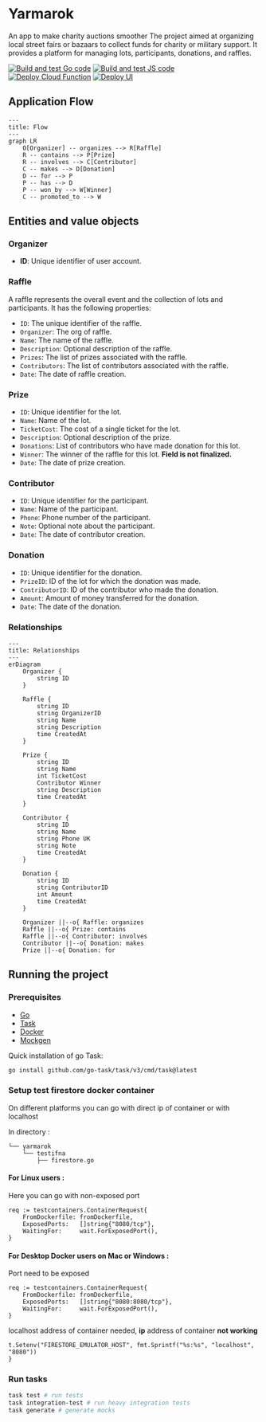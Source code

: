 # Yarmarok

An app to make charity auctions smoother
The project aimed at organizing local street fairs or bazaars to collect funds for charity or military
support.
It provides a platform for managing lots, participants, donations, and raffles.

[![Build and test Go code](https://github.com/kaznasho/yarmarok/actions/workflows/go.yml/badge.svg)](https://github.com/kaznasho/yarmarok/actions/workflows/go.yml)
[![Build and test JS code](https://github.com/kaznasho/yarmarok/actions/workflows/js.yml/badge.svg)](https://github.com/kaznasho/yarmarok/actions/workflows/js.yml)
<br>
[![Deploy Cloud Function](https://github.com/kaznasho/yarmarok/actions/workflows/deployment.yml/badge.svg)](https://github.com/kaznasho/yarmarok/actions/workflows/deployment.yml)
[![Deploy UI](https://github.com/kaznasho/yarmarok/actions/workflows/deployment-ui.yml/badge.svg)](https://github.com/kaznasho/yarmarok/actions/workflows/deployment-ui.yml)

## Application Flow

```mermaid
---
title: Flow
---
graph LR
    O[Organizer] -- organizes --> R[Raffle]
    R -- contains --> P[Prize]
    R -- involves --> C[Contributor]
    C -- makes --> D[Donation]
    D -- for --> P
    P -- has --> D
    P -- won_by --> W[Winner]
    C -- promoted_to --> W
```

## Entities and value objects

### Organizer

- **ID**: Unique identifier of user account.

### Raffle

A raffle represents the overall event and the collection of lots and participants. It has the following properties:

- `ID`: The unique identifier of the raffle.
- `Organizer`: The org of raffle.
- `Name`: The name of the raffle.
- `Description`: Optional description of the raffle.
- `Prizes`: The list of prizes associated with the raffle.
- `Contributors`: The list of contributors associated with the raffle.
- `Date`: The date of raffle creation.

### Prize

- `ID`: Unique identifier for the lot.
- `Name`: Name of the lot.
- `TicketCost`: The cost of a single ticket for the lot.
- `Description`:  Optional description of the prize.
- `Donations`: List of contributors who have made donation for this lot.
- `Winner`: The winner of the raffle for this lot. **Field is not finalized.**
- `Date`: The date of prize creation.

### Contributor

- `ID`: Unique identifier for the participant.
- `Name`: Name of the participant.
- `Phone`: Phone number of the participant.
- `Note`: Optional note about the participant.
- `Date`: The date of contributor creation.

### Donation

- `ID`: Unique identifier for the donation.
- `PrizeID`: ID of the lot for which the donation was made.
- `ContributorID`: ID of the contributor who made the donation.
- `Amount`: Amount of money transferred for the donation.
- `Date`: The date of the donation.

### Relationships

```mermaid
---
title: Relationships
---
erDiagram
    Organizer {
        string ID
    }

    Raffle {
        string ID
        string OrganizerID
        string Name
        string Description
        time CreatedAt
    }

    Prize {
        string ID
        string Name
        int TicketCost
        Contributor Winner
        string Description
        time CreatedAt
    }

    Contributor {
        string ID
        string Name
        string Phone UK
        string Note
        time CreatedAt
    }

    Donation {
        string ID
        string ContributorID
        int Amount
        time CreatedAt
    }

    Organizer ||--o{ Raffle: organizes
    Raffle ||--o{ Prize: contains
    Raffle ||--o{ Contributor: involves
    Contributor ||--o{ Donation: makes
    Prize ||--o{ Donation: for
```

## Running the project

### Prerequisites

- [Go](https://golang.org/doc/install)
- [Task](https://taskfile.dev/#/installation)
- [Docker](https://docs.docker.com/get-docker/)
- [Mockgen](https://github.com/golang/mock#installation)

Quick installation of go Task:

```bash
go install github.com/go-task/task/v3/cmd/task@latest
```

### Setup test firestore docker container

On different platforms you can go with direct ip of container or with localhost

In directory :
```
└── yarmarok
    └── testifna
        ├── firestore.go
```
#### For Linux users :
Here you can go with non-exposed port
```
req := testcontainers.ContainerRequest{
	FromDockerfile: fromDockerfile,
	ExposedPorts:   []string{"8080/tcp"},
	WaitingFor:     wait.ForExposedPort(),
}
```
#### For Desktop Docker users on Mac or Windows :
Port need to be exposed 
```
req := testcontainers.ContainerRequest{
	FromDockerfile: fromDockerfile,
	ExposedPorts:   []string{"8080:8080/tcp"},
	WaitingFor:     wait.ForExposedPort(),
}
```
localhost address of container needed, <strong>ip</strong> address of container <strong>not working</strong>
```
t.Setenv("FIRESTORE_EMULATOR_HOST", fmt.Sprintf("%s:%s", "localhost", "8080"))
}
```
### Run tasks

```bash
task test # run tests
task integration-test # run heavy integration tests
task generate # generate mocks
```

